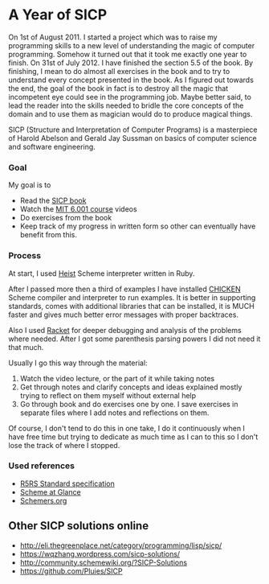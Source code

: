 # A Year of SICP

On 1st of August 2011. I started a project which was to raise my
programming skills to a new level of understanding the magic of computer
programming. Somehow it turned out that it took me exactly one year to
finish. On 31st of July 2012. I have finished the section 5.5 of the book.
By finishing, I mean to do almost all exercises in the book and to
try to understand every concept presented in the book. As I figured out
towards the end, the goal of the book in fact is to destroy all the
magic that incompetent eye could see in the programming job. Maybe
better said, to lead the reader into the skills needed to bridle the
core concepts of the domain and to use them as magician would do to
produce magical things.

SICP (Structure and Interpretation of Computer Programs) is a masterpiece of
Harold Abelson and Gerald Jay Sussman on basics of computer science and software engineering.

### Goal

My goal is to

  * Read the [SICP book](http://mitpress.mit.edu/sicp/full-text/book/book.html)
  * Watch the [MIT 6.001 course](http://ocw.mit.edu/courses/electrical-engineering-and-computer-science/6-001-structure-and-interpretation-of-computer-programs-spring-2005/) videos
  * Do exercises from the book
  * Keep track of my progress in written form so other can eventually
    have benefit from this.

### Process

At start, I used [Heist](https://github.com/jcoglan/heist) Scheme interpreter
written in Ruby.

After I passed more then a third of examples I have installed
[CHICKEN](http://call-cc.org/) Scheme compiler and interpreter to run
examples. It is better in supporting standards, comes with additional
libraries that can be installed, it is MUCH faster and gives much better
error messages with proper backtraces.

Also I used [Racket](http://racket-lang.org/) for deeper debugging and
analysis of the problems where needed. After I got some parenthesis
parsing powers I did not need it that much.

Usually I go this way through the material:
  1. Watch the video lecture, or the part of it while taking notes
  2. Get through notes and clarify concepts and ideas explained mostly
     trying to reflect on them myself without external help
  3. Go through book and do exercises one by one. I save exercises in
     separate files where I add notes and reflections on them.

Of course, I don't tend to do this in one take, I do it continuously
when I have free time but trying to dedicate as much time as I can to
this so I don't lose the track of where I stopped.

### Used references

* [R5RS Standard specification](http://schemers.org/Documents/Standards/R5RS/r5rs.pdf)
* [Scheme at Glance](http://www.troubleshooters.com/codecorn/scheme_guile/hello.htm)
* [Schemers.org](http://schemers.org/)

## Other SICP solutions online
* http://eli.thegreenplace.net/category/programming/lisp/sicp/
* https://wqzhang.wordpress.com/sicp-solutions/
* http://community.schemewiki.org/?SICP-Solutions
* https://github.com/Pluies/SICP
